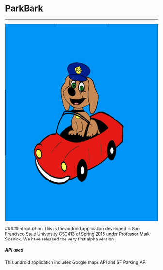 # ParkBark
----

![Alt text](/app/src/main/res/drawable-mdpi/pbsplash.png?raw=true "Optional Title")

#####Introduction
This is the android application developed in San Francisco State University CSC413 of Spring 2015 under Professor Mark Sosnick.
We have released the very first alpha version.


##### API used
This android application includes Google maps API and SF Parking API.
